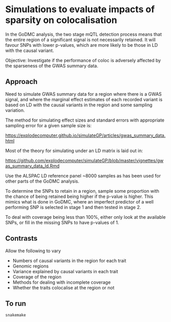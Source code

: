 # Simulations to evaluate impacts of sparsity on colocalisation

In the GoDMC analysis, the two stage mQTL detection process means that the entire region of a significant signal is not necessarily retained. It will favour SNPs with lower p-values, which are more likely to be those in LD with the causal variant.

Objective: Investigate if the performance of coloc is adversely affected by the sparseness of the GWAS summary data.

## Approach

Need to simulate GWAS summary data for a region where there is a GWAS signal, and where the marginal effect estimates of each recorded variant is based on LD with the causal variants in the region and some sampling variation.

The method for simulating effect sizes and standard errors with appropriate sampling error for a given sample size is:

https://explodecomputer.github.io/simulateGP/articles/gwas_summary_data.html

Most of the theory for simulating under an LD matrix is laid out in:

https://github.com/explodecomputer/simulateGP/blob/master/vignettes/gwas_summary_data_ld.Rmd

Use the ALSPAC LD reference panel ~8000 samples as has been used for other parts of the GoDMC analysis.

To determine the SNPs to retain in a region, sample some proportion with the chance of being retained being higher if the p-value is higher. This mimics what is done in GoDMC, where an imperfect predictor of a well performing SNP is selected in stage 1 and then tested in stage 2.

To deal with coverage being less than 100%, either only look at the available SNPs, or fill in the missing SNPs to have p-values of 1.

## Contrasts

Allow the following to vary

- Numbers of causal variants in the region for each trait
- Genomic regions
- Variance explained by causal variants in each trait
- Coverage of the region
- Methods for dealing with incomplete coverage
- Whether the traits colocalise at the region or not


## To run

```
snakemake
```

